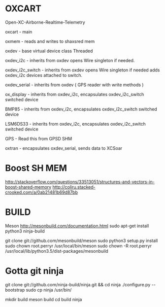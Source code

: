 OXCART
======
Open-XC-Airborne-Realtime-Telemetry

oxcart - main

oxmem - reads and writes to shaxsred mem

oxdev - base virtual device class Threaded

oxdev_i2c - inherits from oxdev opens Wire singleton if needed.

oxdev_i2c_switch - inherits from oxdev opens Wire singleton if needed
                   adds oxdev_i2c devices attached to switch.

oxdev_serial - inherits from oxdev ( GPS reader with write methods )

ox_display - inherits from oxdev_i2c, encapsulates oxdev_i2c_switch
             switched device

BMP85 - inherits from oxdev_i2c, encapsulates oxdev_i2c_switch
        switched device

LSM6DS33 - inherits from oxdev_i2c, encapsulates oxdev_i2c_switch
           switched device

GPS - Read this from GPSD SHM


oxtran - encapsulates oxdev_serial, sends data to XCSoar 

Boost SH MEM
============
http://stackoverflow.com/questions/33513051/structures-and-vectors-in-boost-shared-memory
http://coliru.stacked-crooked.com/a/0ab21481b69d87bb

BUILD
=====
Meson http://mesonbuild.com/documentation.html
sudo apt-get install python3 ninja-build

git clone git://github.com/mesonbuild/meson
sudo python3 setup.py install
sudo chown root.perryr /usr/local/bin/meson
sudo chown -R root.perryr /usr/local/lib/python3.5/dist-packages/mesonbuild

Gotta git ninja
===============
git clone git://github.com/ninja-build/ninja.git && cd ninja
./configure.py --bootstrap
sudo cp ninja /usr/bin/

mkdir build
meson build
cd build
ninja